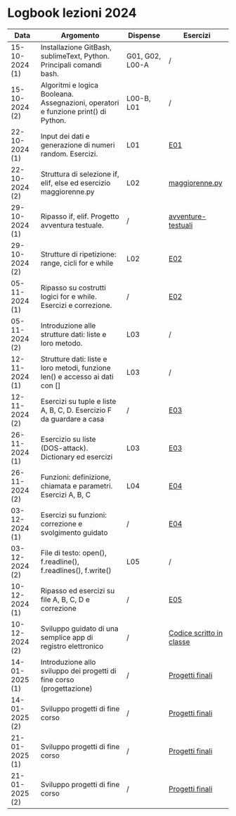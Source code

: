 # Logbook lezioni 2024

| Data           | Argomento                                                                          | Dispense        | Esercizi                                                     |
|----------------|------------------------------------------------------------------------------------|-----------------|--------------------------------------------------------------|
| 15-10-2024 (1) | Installazione GitBash, sublimeText, Python. Principali comandi bash.               | G01, G02, L00-A | /                                                            |
| 15-10-2024 (2) | Algoritmi e logica Booleana. Assegnazioni, operatori e funzione print() di Python. | L00-B, L01      | /                                                            |
| 22-10-2024 (1) | Input dei dati e generazione di numeri random. Esercizi.                           | L01             | [E01](../Esercizi/Esercizi-01)                               |
| 22-10-2024 (2) | Struttura di selezione if, elif, else ed esercizio maggiorenne.py                  | L02             | [maggiorenne.py](../Esercizi/Esercizi-02/A-maggiorenne.py)   |
| 29-10-2024 (1) | Ripasso if, elif. Progetto avventura testuale.                                     | /               | [avventure-testuali](../Progetti/avventure-testuali)         |
| 29-10-2024 (2) | Strutture di ripetizione: range, cicli for e while                                 | L02             | [E02](../Esercizi/Esercizi-02)                               |
| 05-11-2024 (1) | Ripasso su costrutti logici for e while. Esercizi e correzione.                    | /               | [E02](../Esercizi/Esercizi-02)                               |
| 05-11-2024 (2) | Introduzione alle strutture dati: liste e loro metodo.                             | L03             | /                                                            |
| 12-11-2024 (1) | Strutture dati: liste e loro metodi, funzione len() e accesso ai dati con []       | L03             | /                                                            |
| 12-11-2024 (2) | Esercizi su tuple e liste A, B, C, D. Esercizio F da guardare a casa               | /               | [E03](../Esercizi/Esercizi-03)                               |
| 26-11-2024 (1) | Esercizio su liste (DOS-attack). Dictionary ed esercizi                            | L03             | [E03](../Esercizi/Esercizi-03)                               |
| 26-11-2024 (2) | Funzioni: definizione, chiamata e parametri. Esercizi A, B,  C                     | L04             | [E04](../Esercizi/Esercizi-04)                               |
| 03-12-2024 (1) | Esercizi su funzioni: correzione e svolgimento guidato                             | /               | [E04](../Esercizi/Esercizi-04)                               |
| 03-12-2024 (2) | File di testo: open(), f.readline(), f.readlines(), f.write()                      | L05             | /                                                            |
| 10-12-2024 (1) | Ripasso ed esercizi su file A, B, C, D e correzione                                | /               | [E05](../Esercizi/Esercizi-05)                               |
| 10-12-2024 (2) | Sviluppo guidato di una semplice app di registro elettronico                       | /               | [Codice scritto in classe](../Progetti/registro-elettronico) |
| 14-01-2025 (1) | Introduzione allo sviluppo dei progetti di fine corso (progettazione)              | /               | [Progetti finali](../Progetti/progetti-finali)               |
| 14-01-2025 (2) | Sviluppo progetti di fine corso                                                    | /               | [Progetti finali](../Progetti/progetti-finali)               |
| 21-01-2025 (1) | Sviluppo progetti di fine corso                                                    | /               | [Progetti finali](../Progetti/progetti-finali)               |
| 21-01-2025 (2) | Sviluppo progetti di fine corso                                                    | /               | [Progetti finali](../Progetti/progetti-finali)               |